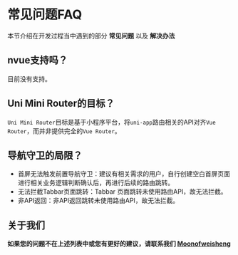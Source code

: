 #  常见问题FAQ

本节介绍在开发过程当中遇到的部分 **常见问题** 以及 **解决办法**

## nvue支持吗？

目前没有支持。


## Uni Mini Router的目标？

`Uni Mini Router`目标是基于小程序平台，将`uni-app`路由相关的API对齐`Vue Router`，而并非提供完全的`Vue Router`。


## 导航守卫的局限？
- 首屏无法触发前置导航守卫：建议有相关需求的用户，自行创建空白首屏页面进行相关业务逻辑判断确认后，再进行后续的路由跳转。
- 无法拦截Tabbar页面跳转：Tabbar 页面跳转未使用路由API，故无法拦截。
- 非API返回：非API返回跳转未使用路由API，故无法拦截。


## 关于我们

**如果您的问题不在上述列表中或您有更好的建议，请联系我们 [Moonofweisheng](https://github.com/Moonofweisheng/uni-mini-router)**
